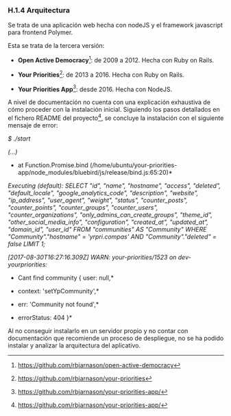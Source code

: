### H.1.4 Arquitectura

Se trata de una aplicación web hecha con nodeJS y el framework javascript para frontend Polymer.

Esta se trata de la tercera versión: 

* **Open Active Democracy**[^1]: de 2009 a 2012. Hecha con Ruby on Rails. 

* **Your Priorities**[^2]: de 2013 a 2016. Hecha con Ruby on Rails. 

* **Your Priorities App**[^3]: desde 2016. Hecha con NodeJS. 

A nivel de documentación no cuenta con una explicación exhaustiva de cómo proceder con la instalación inicial. Siguiendo los pasos detallados en el fichero README del proyecto[^4], se concluye la instalación con el siguiente mensaje de error:  

*$ ./start*

*(...)*

* at Function.Promise.bind (/home/ubuntu/your-priorities-app/node_modules/bluebird/js/release/bind.js:65:20)*

*Executing (default): SELECT "id", "name", "hostname", "access", "deleted", "default_locale", "google_analytics_code", "description", "website", "ip_address", "user_agent", "weight", "status", "counter_posts", "counter_points", "counter_groups", "counter_users", "counter_organizations", "only_admins_can_create_groups", "theme_id", "other_social_media_info", "configuration", "created_at", "updated_at", "domain_id", "user_id" FROM "communities" AS "Community" WHERE "Community"."hostname" = 'yrpri.compas' AND "Community"."deleted" = false LIMIT 1;*

*[2017-08-30T16:27:16.309Z]  WARN: your-priorities/1523 on dev-yourpriorities:*

*	Cant find community { user: null,*

*  	context: 'setYpCommunity',*

*  	err: 'Community not found',*

*  	errorStatus: 404 }*

Al no conseguir instalarlo en un servidor propio y no contar con documentación que recomiende un proceso de despliegue, no se ha podido instalar y analizar la arquitectura del aplicativo.


[^1]: https://github.com/rbjarnason/open-active-democracy 
[^2]: https://github.com/rbjarnason/your-priorities 
[^3]: https://github.com/rbjarnason/your-priorities-app/
[^4]: https://github.com/rbjarnason/your-priorities-app/ 
